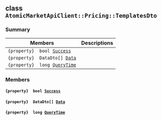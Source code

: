## class `AtomicMarketApiClient::Pricing::TemplatesDto` 

### Summary

 Members                        | Descriptions                                
--------------------------------|---------------------------------------------
`{property}  bool `[`Success`](#class_atomic_market_api_client_1_1_pricing_1_1_templates_dto_1a506fb037fbb6bfe8f254c021a2c3cfac) | 
`{property}  DataDto[] `[`Data`](#class_atomic_market_api_client_1_1_pricing_1_1_templates_dto_1a6ed89521b3da4f30d2ab82c36d0afd13) | 
`{property}  long `[`QueryTime`](#class_atomic_market_api_client_1_1_pricing_1_1_templates_dto_1a6cc7a06930fbe1e28eb7eed2599015c9) | 

### Members

#### `{property}  bool `[`Success`](#class_atomic_market_api_client_1_1_pricing_1_1_templates_dto_1a506fb037fbb6bfe8f254c021a2c3cfac) 

#### `{property}  DataDto[] `[`Data`](#class_atomic_market_api_client_1_1_pricing_1_1_templates_dto_1a6ed89521b3da4f30d2ab82c36d0afd13) 

#### `{property}  long `[`QueryTime`](#class_atomic_market_api_client_1_1_pricing_1_1_templates_dto_1a6cc7a06930fbe1e28eb7eed2599015c9) 

